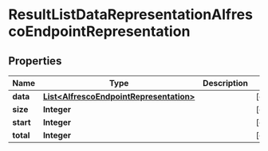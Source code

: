 
# ResultListDataRepresentationAlfrescoEndpointRepresentation

## Properties
Name | Type | Description | Notes
------------ | ------------- | ------------- | -------------
**data** | [**List&lt;AlfrescoEndpointRepresentation&gt;**](AlfrescoEndpointRepresentation.md) |  |  [optional]
**size** | **Integer** |  |  [optional]
**start** | **Integer** |  |  [optional]
**total** | **Integer** |  |  [optional]



